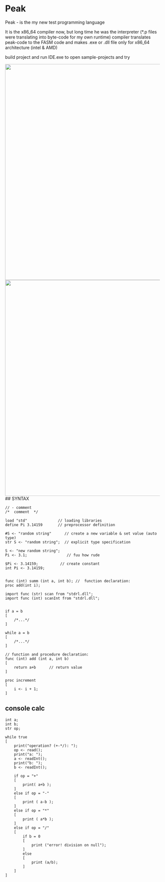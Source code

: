 # Peak

Peak - is the my new test programming language

It is the x86_64 compiler now, but long time he was the interpreter (*.p files were translating into byte-code for my own runtime)
compiler translates peak-code to the FASM code and makes .exe or .dll file
only for x86_64 architecture (intel & AMD)

build project and run IDE.exe to open sample-projects and try 

<img src="https://github.com/Ljakhouski/Peak/blob/master/screenshots/screen.PNG"  height="700">
<img src="https://github.com/Ljakhouski/Peak/blob/master/screenshots/watch.PNG"  height="700">
##  SYNTAX  


    // - comment
    /*  comment  */

    load "std"              // loading libraries
    define Pi 3.14159       // preprocessor definition

    #S <- "random string"      // create a new variable & set value (auto type)
    str S <- "random string";  // explicit type specification

    S <- "new random string";
    Pi <- 3.1;                  // fuu how rude

    $Pi <- 3.14159;          // create constant
    int Pi <- 3.14159;


    func (int) summ (int a, int b); //  function declaration:
    proc add(int i);

    import func (str) scan from "stdrl.dll";
    import func (int) scanInt from "stdrl.dll";


    if a = b 
    [
        /*...*/
    ]

    while a = b
    [
        /*...*/
    ]

    // function and procedure declaration:
    func (int) add (int a, int b)
    [
        return a+b      // return value
    ]

    proc increment
    [
        i <- i + 1;
    ]


## console calc

    int a;
    int b;
    str op;

    while true
    [
        print("operation? (+-*/): ");
        op <- read();
        print("a: ");
        a <- readInt();
        print("b: ");
        b <- readInt();

        if op = "+"
        [
            print( a+b );
        ]
        else if op = "-"
        [
            print ( a-b );
        ]
        else if op = "*"
        [
            print ( a*b );
        ]
        else if op = "/"
        [
            if b = 0
            [
                print ("error! division on null");
            ]
            else
            [
                print (a/b);
            ] 
        ]
    ]


